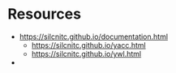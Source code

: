 # Resources
* https://silcnitc.github.io/documentation.html
    * https://silcnitc.github.io/yacc.html
    * https://silcnitc.github.io/ywl.html
*